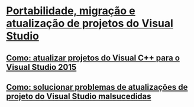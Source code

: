 # [Portabilidade, migração e atualização de projetos do Visual Studio](porting-migrating-and-upgrading-visual-studio-projects.md)
## [Como: atualizar projetos do Visual C++ para o Visual Studio 2015](how-to-upgrade-visual-cpp-projects-to-visual-studio-2015.md)
## [Como: solucionar problemas de atualizações de projeto do Visual Studio malsucedidas](how-to-troubleshoot-unsuccessful-visual-studio-project-upgrades.md)

